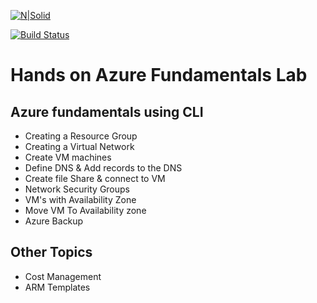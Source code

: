 
[![N|Solid](https://cldup.com/dTxpPi9lDf.thumb.png)](https://nodesource.com/products/nsolid)

[![Build Status](https://travis-ci.org/joemccann/dillinger.svg?branch=master)](https://travis-ci.org/joemccann/dillinger)

# Hands on Azure Fundamentals Lab 

## Azure fundamentals using CLI

- Creating a Resource Group
- Creating a Virtual Network
- Create VM machines
- Define DNS & Add records to the DNS
- Create file Share & connect to VM
- Network Security Groups
- VM's with Availability Zone 
- Move VM To Availability zone
- Azure Backup

## Other Topics

  - Cost Management
  - ARM Templates
  
  
